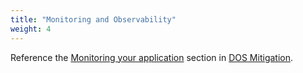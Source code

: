 ```yaml
---
title: "Monitoring and Observability"
weight: 4
---
```


Reference the [Monitoring your application](todo) section in [DOS
Mitigation](todo).